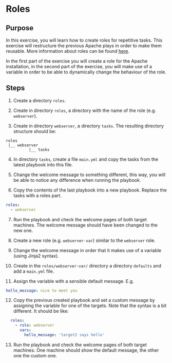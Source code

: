 # Roles

## Purpose
In this exercise, you will learn how to create roles for repetitive tasks. This exercise will restructure the previous Apache plays in order to make them reusable.
More information about roles can be found [here](https://docs.ansible.com/ansible/latest/playbook_guide/playbooks_reuse_roles.html#role-directory-structure).

In the first part of the exercise you will create a role for the Apache installation, in the second part of the exercise, you will make use of a variable in order to be able to dynamically change the behaviour of the role.

## Steps

1. Create a directory `roles`.

2. Create in directory `roles`, a directory with the name of the role (e.g. `webserver`).

3. Create in directory `webserver`, a directory `tasks`.
The resulting directory structure should be:
```shell
roles
 |__ webserver
          |__ tasks
```          

4. In directory `tasks`, create a file `main.yml` and copy the tasks from the latest playbook into this file.

5. Change the welcome message to something different, this way, you will be able to notice any difference when running the playbook.

6. Copy the contents of the last playbook into a new playbook.
Replace the tasks with a roles part.
```yaml
roles:
  - webserver
```

7. Run the playbook and check the welcome pages of both target machines.
The welcome message should have been changed to the new one.

8. Create a new role (e.g. `webserver-var`) similar to the `webserver` role.

9. Change the welcome message in order that it makes use of a variable (using Jinja2 syntax).

10. Create in the `roles/webserver-var/` directory a directory `defaults` and add a `main.yml` file.

11. Assign the variable with a sensible default message. E.g.
```yaml
hello_message: nice to meet you
```

12. Copy the previous created playbook and set a custom message by assigning the variable for one of the targets.
Note that the syntax is a bit different. It should be like:
```yaml
  roles:
    - role: webserver
      vars:
        hello_message: 'target2 says hello'
```

13. Run the playbook and check the welcome pages of both target machines.
One machine should show the default message, the other one the custom one.